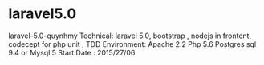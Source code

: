 # laravel5.0
laravel-5.0-quynhmy
Technical: laravel 5.0, bootstrap , nodejs in frontent, codecept for php unit , TDD
Environment:  Apache 2.2 Php 5.6 Postgres sql 9.4 or Mysql 5 
Start Date : 2015/27/06
